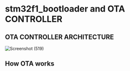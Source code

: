 # stm32f1_bootloader and OTA CONTROLLER





## OTA CONTROLLER ARCHITECTURE

![Screenshot (519)](https://user-images.githubusercontent.com/37435024/99390162-2c010280-28fe-11eb-8bef-72d04ce9ab02.png)

## How OTA works



